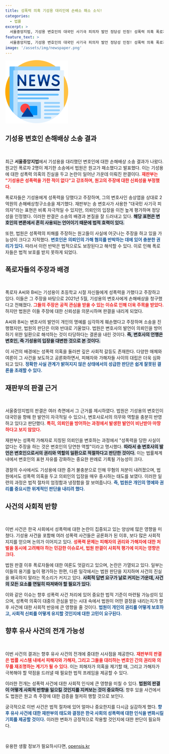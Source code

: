 ```yaml
---
title: 성폭력 의혹 기성용 대리인에 손배소 패소 소식!
categories:
  - 법률
excerpt: >
  서울중앙지법, 기성용 변호인의 대국민 사기극 피의자 발언 정당성 인정! 성폭력 의혹 폭로자들, 손배소 패소. 기성용 무혐의 처분까지 이어진 사건의 전말을 확인해보세요!
feature_text: >
  서울중앙지법, 기성용 변호인의 대국민 사기극 피의자 발언 정당성 인정! 성폭력 의혹 폭로자들, 손배소 패소. 기성용 무혐의 처분까지 이어진 사건의 전말을 확인해보세요!
image: '/assets/img/newspaper.png'
---
```


<p><img src="/assets/img/newspaper.png" alt="kimp 속보" /></p>

<h2 data-ke-size="size26">기성용 변호인 손해배상 소송 결과</h2>

<p data-ke-size="size16">&nbsp;</p>

<p>최근 <strong>서울중앙지법</strong>에서 기성용을 대리했던 변호인에 대한 손해배상 소송 결과가 나왔다. 원고인 폭로자 2명이 제기한 소송에서 법원은 원고가 패소했다고 발표했다. 이는 기성용에 대한 성폭력 의혹의 진실을 두고 논란이 일어난 가운데 이뤄진 판결이다. <b><span style="color: #ee2323;">재판부는 "기성용은 성폭력을 가한 적이 없다"고 강조하며, 원고의 주장에 대한 신뢰성을 부정했다.</span></b></p>

<p>폭로자들은 기성용에게 성폭력을 당했다고 주장하며, 그의 변호사인 송상엽을 상대로 2억원의 손해배상청구소송을 제기했다. 재판부는 송 변호사가 사용한 "대국민 사기극 피의자"라는 표현은 비록 자극적일 수 있지만, 의뢰인의 입장을 이전 높게 평가하며 정당성을 인정했다. 이러한 판결은 소송의 배경과 본질을 잘 드러내고 있다. <b><span style="background-color: #21538527;">해당 표현은 변호인의 변론에서 흔히 사용되는 언어이기 때문에 법적 효력이 있다.</span></b></p>

<p>또한, 법원은 성폭력의 피해를 주장하는 원고들이 사실에 어긋나는 주장을 하고 있을 가능성이 크다고 지적했다. <b><span style="color: #1a5490;">변호인은 의뢰인의 가해 혐의를 반박하는 데에 있어 충분한 권리가 있다.</span></b> 따라서 이런 반박은 법적으로도 보장된다고 해석할 수 있다. 이로 인해 폭로자들은 법적 보호를 받지 못하게 되었다.</p>

<h2 data-ke-size="size26">폭로자들의 주장과 배경</h2>

<p data-ke-size="size16">&nbsp;</p>

<p>폭로자 A씨와 B씨는 기성용이 초등학교 시절 자신들에게 성폭력을 가했다고 주장하고 있다. 이들은 그 주장을 바탕으로 2021년 5월, 기성용의 변호사에게 손해배상을 청구했다고 전해졌다. <b><span style="color: #ee2323;">그들의 주장은 공적 관심을 받을 수 있는 이슈로 인해 더욱 주목을 받았다.</span></b> 하지만 법원은 이들 주장에 대한 신뢰성을 의문시하며 판결을 내리게 되었다.</p>

<p>A씨와 B씨는 변호사의 발언이 개인의 명예를 심각하게 훼손했다고 주장하며 소송을 진행했지만, 법원의 판단은 이와 반대로 기울었다. 법원은 변호사의 발언이 의뢰인을 방어하기 위한 일환으로 해석하는 것이 타당하다는 결론을 내린 것이다. <b><span style="background-color: #21538527;">즉, 변호사의 언행은 변호인, 즉 기성용의 입장을 대변한 것으로 본 것이다.</span></b></p>

<p>이 사건의 배경에는 성폭력 의혹을 둘러싼 깊은 사회적 갈등도 존재한다. 다양한 매체와 여론이 그 사건을 보도하고 공론화하면서, 피해자와 가해자들 사이의 대립은 더욱 심화되고 있다. <b><span style="color: #1a5490;">정확한 사실 관계가 밝혀지지 않은 상태에서의 성급한 판단은 쉽게 잘못된 결론을 초래할 수 있다.</span></b></p>

<h2 data-ke-size="size26">재판부의 판결 근거</h2>

<p data-ke-size="size16">&nbsp;</p>

<p>서울중앙지법의 판결은 여러 측면에서 그 근거를 제시하였다. 법원은 기성용의 변호인이 대국민을 향해 한 발언이 자극적일 수 있으나, 변호사로서의 의무와 역할을 충분히 반영하고 있다고 판단했다. <b><span style="color: #ee2323;">특히, 의뢰인을 방어하는 과정에서 발생한 발언이 비난받아 마땅하다고 보지 않았다.</span></b></p>

<p>재판부는 성폭력 가해자로 지칭된 의뢰인을 변호하는 과정에서 "성폭력을 당한 사실이 없다는 주장을 하는 것은 변호인의 당연한 역할"이라고 명시했다. <b><span style="background-color: #21538527;">따라서 송 변호사의 발언은 변호인으로서의 권리와 역할의 일환으로 적절하다고 판단한 것이다.</span></b> 이는 법률체계 내에서 변호인의 표현 자유를 강화하는 중요한 판례로 기록될 가능성이 크다.</p>

<p>경찰의 수사에서도 기성용에 대한 증거 불충분으로 인해 무혐의 처분이 내려졌으며, 법원에서도 성폭력 의혹을 두고 의뢰인의 입장을 매우 중시하는 태도를 보였다. 이러한 일련의 과정은 법적 절차의 엄정함과 냉정함을 잘 보여줍니다. <b><span style="color: #1a5490;">즉, 법원은 개인의 명예와 권리를 중요시한 위계적인 판단을 내리려 했다.</span></b></p>

<h2 data-ke-size="size26">사건의 사회적 반향</h2>

<p data-ke-size="size16">&nbsp;</p>

<p>이번 사건은 한국 사회에서 성폭력에 대한 논란이 집중되고 있는 양상에 많은 영향을 미쳤다. 기성용 사건을 포함해 여러 성폭력 사건들은 공론화가 된 이후, 보다 많은 사회적 지지를 얻으며 논의가 이어지고 있다. <b><span style="color: #ee2323;">성폭력 문제는 피해자의 권리와 가해자에 대한 처벌을 동시에 고려해야 하는 민감한 이슈로서, 법원 판결이 사회적 평가에 미치는 영향은 크다.</span></b></p>

<p>법원 판결 이후 폭로자들에 대한 여론도 엇갈리고 있으며, 논란은 가열되고 있다. 일부는 이들의 용기를 높이 평가하는 한편, 다른 일각에서는 법원 판단을 지지하며 사건의 진실을 왜곡하지 말라는 목소리가 커지고 있다. <b><span style="background-color: #21538527;">사회적 답변 요구가 날로 커지는 가운데, 사건의 모든 요소를 면밀히 따져봐야 할 필요가 있다.</span></b></p>

<p>이와 같은 이슈는 향후 성폭력 사건 처리에 있어 중요한 법적 기준이 마련될 가능성이 있으며, 성폭력 의혹이 대중의 관심을 받는 시대 속에서 법원이 어떤 결정을 내리는지가 향후 사건에 대한 사회적 반응에 큰 영향을 줄 것이다. <b><span style="color: #1a5490;">법원이 개인의 권리를 어떻게 보호하고, 사회적 신뢰를 어떻게 유지할 것인지에 대한 고민이 요구된다.</span></b></p>

<h2 data-ke-size="size26">향후 유사 사건의 전개 가능성</h2>

<p data-ke-size="size16">&nbsp;</p>

<p>이번 사건의 결과는 향후 유사 사건의 전개에 중대한 시사점을 제공한다. <b><span style="color: #ee2323;">재판부의 판결은 법률 시스템 내에서 피해자와 가해자, 그리고 그들을 대리하는 변호인 간의 권리와 의무를 재조명하는 계기가 될 수 있다.</span></b> 이는 피해자가 의혹을 제기할 때, 그리고 가해자가 극복해야 할 약점을 드러낼 때 필요한 법적 프레임을 제공할 수 있다.</p>

<p>이러한 전개는 성폭력 사건에 대한 사회적 인식에 큰 영향을 미칠 수 있다. <b><span style="background-color: #21538527;">법원의 판결이 어떻게 사회적 반향을 일으킬 것인지를 지켜보는 것이 중요하다.</span></b> 향후 있을 사건에서도 법원은 원고 측 주장에 대한 검증을 철저히 행할 것으로 보인다.</p>

<p>궁극적으로 이번 사건은 법적 절차에 있어 얼마나 중요한지를 다시금 실감하게 했다. <b><span style="color: #1a5490;">향후 유사 사건에 대한 재판부의 태도와 결정은 한국 사회의 성폭력에 대한 인식을 변화시킬 기회를 제공할 것이다.</span></b> 이러한 변화가 긍정적으로 작용할 것인지에 대한 판단이 필요하다. </p>

<p data-ke-size="size16">&nbsp;</p>
유용한 생활 정보가 필요하시다면, <a href="https://opensis.kr" rel="dofollow">opensis.kr</a>


